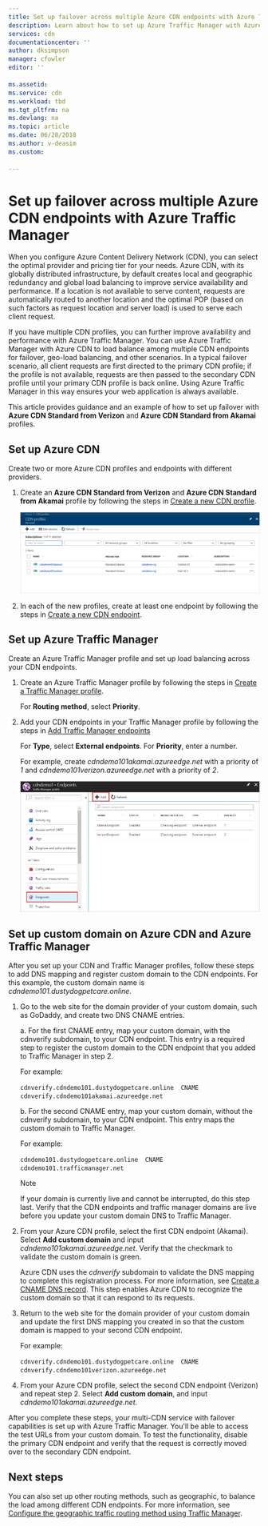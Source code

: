 ```yaml
---
title: Set up failover across multiple Azure CDN endpoints with Azure Traffic Manager | Microsoft Docs
description: Learn about how to set up Azure Traffic Manager with Azure CDN endpoints.
services: cdn
documentationcenter: ''
author: dksimpson
manager: cfowler
editor: ''

ms.assetid: 
ms.service: cdn
ms.workload: tbd
ms.tgt_pltfrm: na
ms.devlang: na
ms.topic: article
ms.date: 06/28/2018
ms.author: v-deasim
ms.custom: 

---
```

# Set up failover across multiple Azure CDN endpoints with Azure Traffic Manager

When you configure Azure Content Delivery Network (CDN), you can select the optimal provider and pricing tier for your needs. Azure CDN, with its globally distributed infrastructure, by default creates local and geographic redundancy and global load balancing to improve service availability and performance. If a location is not available to serve content, requests are automatically routed to another location and the optimal POP (based on such factors as request location and  server load) is used to serve each client request. 
 
If you have multiple CDN profiles, you can further improve availability and performance with Azure Traffic Manager. You can use Azure Traffic Manager with Azure CDN to load balance among multiple CDN endpoints for failover, geo-load balancing, and other scenarios. In a typical failover scenario, all client requests are first directed to the primary CDN profile; if the profile is not available, requests are then passed to the secondary CDN profile until your primary CDN profile is back online. Using Azure Traffic Manager in this way ensures your web application is always available. 

This article provides guidance and an example of how to set up failover with **Azure CDN Standard from Verizon** and **Azure CDN Standard from Akamai** profiles.

## Set up Azure CDN 
Create two or more Azure CDN profiles and endpoints with different providers.

1. Create an **Azure CDN Standard from Verizon** and **Azure CDN Standard from Akamai** profile by following the steps in [Create a new CDN profile](cdn-create-new-endpoint.md#create-a-new-cdn-profile).
 
   ![CDN multiple profiles](./media/cdn-traffic-manager/cdn-multiple-profiles.png)

2. In each of the new profiles, create at least one endpoint by following the steps in [Create a new CDN endpoint](cdn-create-new-endpoint.md#create-a-new-cdn-endpoint).

## Set up Azure Traffic Manager
Create an Azure Traffic Manager profile and set up load balancing across your CDN endpoints. 

1. Create an Azure Traffic Manager profile by following the steps in [Create a Traffic Manager profile](https://docs.microsoft.com/azure/traffic-manager/traffic-manager-create-profile#create-a-traffic-manager-profile-1). 

    For **Routing method**, select **Priority**.

2. Add your CDN endpoints in your Traffic Manager profile by following the steps in [Add Traffic Manager endpoints](https://docs.microsoft.com/en-us/azure/traffic-manager/traffic-manager-create-profile#add-traffic-manager-endpoints)

    For **Type**, select **External endpoints**. For **Priority**, enter a number.

    For example, create *cdndemo101akamai.azureedge.net* with a priority of *1* and *cdndemo101verizon.azureedge.net* with a priority of *2*.

   ![CDN traffic manager endpoints](./media/cdn-traffic-manager/cdn-traffic-manager-endpoints.png)


## Set up custom domain on Azure CDN and Azure Traffic Manager
After you set up your CDN and Traffic Manager profiles, follow these steps to add DNS mapping and register custom domain to the CDN endpoints. For this example, the custom domain name is *cdndemo101.dustydogpetcare.online*.

1. Go to the web site for the domain provider of your custom domain, such as GoDaddy, and create two DNS CNAME entries. 

    a. For the first CNAME entry, map your custom domain, with the cdnverify subdomain, to your CDN endpoint. This entry is a required step to register the custom domain to the CDN endpoint that you added to Traffic Manager in step 2.

      For example: 

      `cdnverify.cdndemo101.dustydogpetcare.online  CNAME  cdnverify.cdndemo101akamai.azureedge.net`  

    b. For the second CNAME entry, map your custom domain, without the cdnverify subdomain, to your CDN endpoint. This entry maps the custom domain to Traffic Manager. 

      For example: 
      
      `cdndemo101.dustydogpetcare.online  CNAME  cdndemo101.trafficmanager.net`   

    > [!NOTE]
    > If your domain is currently live and cannot be interrupted, do this step last. Verify that the CDN endpoints and traffic manager domains are live before you update your custom domain DNS to Traffic Manager.
    >


2.	From your Azure CDN profile, select the first CDN endpoint (Akamai). Select **Add custom domain** and input *cdndemo101akamai.azureedge.net*. Verify that the checkmark to validate the custom domain is green. 

    Azure CDN uses the *cdnverify* subdomain to validate the DNS mapping to complete this registration process. For more information, see [Create a CNAME DNS record](cdn-map-content-to-custom-domain.md#create-a-cname-dns-record). This step enables Azure CDN to recognize the custom domain so that it can respond to its requests.

3.	Return to the web site for the domain provider of your custom domain and update the first DNS mapping you created in so that the custom domain is mapped to your second CDN endpoint.
                             
    For example: 

    `cdnverify.cdndemo101.dustydogpetcare.online  CNAME  cdnverify.cdndemo101verizon.azureedge.net`  

4. From your Azure CDN profile, select the second CDN endpoint (Verizon) and repeat step 2. Select **Add custom domain**, and input *cdndemo101akamai.azureedge.net*.
 
After you complete these steps, your multi-CDN service with failover capabilities is set up with Azure Traffic Manager. You'll be able to access the test URLs from your custom domain. To test the functionality, disable the primary CDN endpoint and verify that the request is correctly moved over to the secondary CDN endpoint. 

## Next steps
You can also set up other routing methods, such as geographic, to balance the load among different CDN endpoints. For more information, see [Configure the geographic traffic routing method using Traffic Manager](https://docs.microsoft.com/en-us/azure/traffic-manager/traffic-manager-configure-geographic-routing-method).



